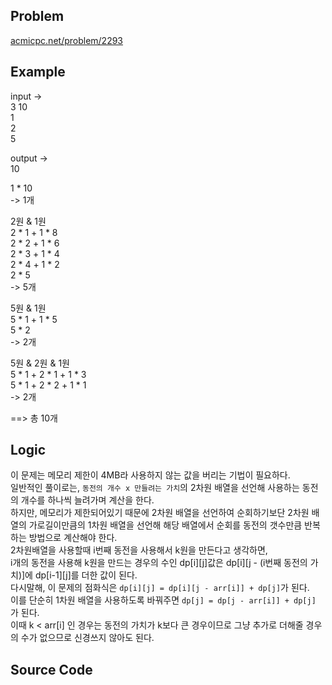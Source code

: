 ## Problem
[acmicpc.net/problem/2293]
  
## Example
input ->  
3 10  
1  
2  
5  
  
output ->  
10  
  
1 * 10   
-> 1개  
  
2원 & 1원  
2 * 1 + 1 * 8  
2 * 2 + 1 * 6  
2 * 3 + 1 * 4  
2 * 4 + 1 * 2  
2 * 5  
-> 5개  
  
5원 & 1원  
5 * 1 + 1 * 5  
5 * 2  
-> 2개  
  
5원 & 2원 & 1원  
5 * 1 + 2 * 1 + 1 * 3  
5 * 1 + 2 * 2 + 1 * 1  
-> 2개  
  
==> 총 10개  
  
## Logic
이 문제는 메모리 제한이 4MB라 사용하지 않는 값을 버리는 기법이 필요하다.  
일반적인 풀이로는, `동전의 개수 x 만들려는 가치`의 2차원 배열을 선언해 사용하는 동전의 개수를 하나씩 늘려가며 계산을 한다.  
하지만, 메모리가 제한되어있기 때문에 2차원 배열을 선언하여 순회하기보단 2차원 배열의 가로길이만큼의 1차원 배열을 선언해 해당 배열에서 순회를 동전의 갯수만큼 반복하는 방법으로 계산해야 한다.  
2차원배열을 사용할때 i번째 동전을 사용해서 k원을 만든다고 생각하면,  
i개의 동전을 사용해 k원을 만드는 경우의 수인 dp[i][j]값은 dp[i][j - (i번째 동전의 가치)]에 dp[i-1][j]를 더한 값이 된다.  
다시말해, 이 문제의 점화식은 `dp[i][j] = dp[i][j - arr[i]] + dp[j]`가 된다.  
이를 단순히 1차원 배열을 사용하도록 바꿔주면 `dp[j] = dp[j - arr[i]] + dp[j]` 가 된다.  
이때 k < arr[i] 인 경우는 동전의 가치가 k보다 큰 경우이므로 그냥 추가로 더해줄 경우의 수가 없으므로 신경쓰지 않아도 된다.  
  
  
## Source Code
``` cpp
```
  
[acmicpc.net/problem/2293]: https://acmicpc.net/problem/2293
